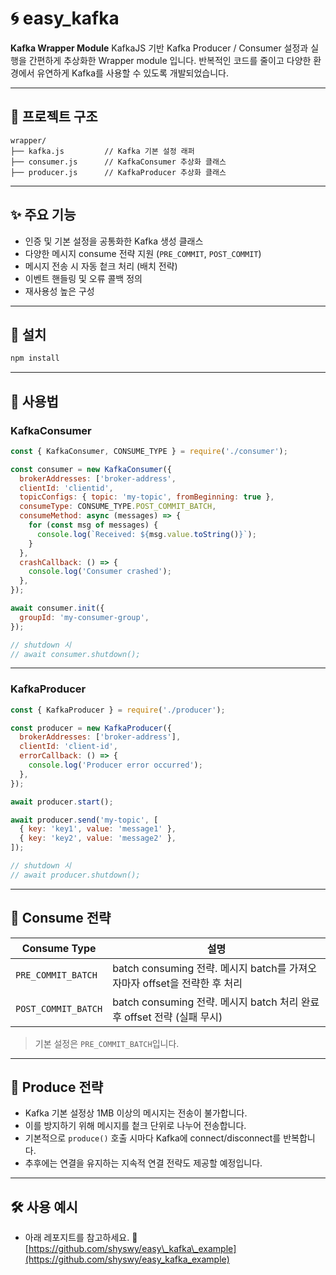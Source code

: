 # 🌀 easy\_kafka

**Kafka Wrapper Module**
KafkaJS 기반 Kafka Producer / Consumer 설정과 실행을 간편하게 추상화한 Wrapper module 입니다.
반복적인 코드를 줄이고 다양한 환경에서 유연하게 Kafka를 사용할 수 있도록 개발되었습니다.

---

## 📁 프로젝트 구조

```
wrapper/
├── kafka.js         // Kafka 기본 설정 래퍼
├── consumer.js      // KafkaConsumer 추상화 클래스
├── producer.js      // KafkaProducer 추상화 클래스
```

---

## ✨ 주요 기능

* 인증 및 기본 설정을 공통화한 Kafka 생성 클래스
* 다양한 메시지 consume 전략 지원
  (`PRE_COMMIT`, `POST_COMMIT`)
* 메시지 전송 시 자동 첱크 처리 (배치 전략)
* 이벤트 핸들링 및 오류 콜백 정의
* 재사용성 높은 구성

---

## 🔧 설치

```bash
npm install
```

---

## 🧹 사용법

### KafkaConsumer

```js
const { KafkaConsumer, CONSUME_TYPE } = require('./consumer');

const consumer = new KafkaConsumer({
  brokerAddresses: ['broker-address',
  clientId: 'clientid',
  topicConfigs: { topic: 'my-topic', fromBeginning: true },
  consumeType: CONSUME_TYPE.POST_COMMIT_BATCH,
  consumeMethod: async (messages) => {
    for (const msg of messages) {
      console.log(`Received: ${msg.value.toString()}`);
    }
  },
  crashCallback: () => {
    console.log('Consumer crashed');
  },
});

await consumer.init({
  groupId: 'my-consumer-group',
});

// shutdown 시
// await consumer.shutdown();
```

---

### KafkaProducer

```js
const { KafkaProducer } = require('./producer');

const producer = new KafkaProducer({
  brokerAddresses: ['broker-address'],
  clientId: 'client-id',
  errorCallback: () => {
    console.log('Producer error occurred');
  },
});

await producer.start();

await producer.send('my-topic', [
  { key: 'key1', value: 'message1' },
  { key: 'key2', value: 'message2' },
]);

// shutdown 시
// await producer.shutdown();
```

---

## 📌 Consume 전략

| Consume Type        | 설명                                                      |
| ------------------- | ------------------------------------------------------- |
| `PRE_COMMIT_BATCH`  | batch consuming 전략. 메시지 batch를 가져오자마자 offset을 전략한 후 처리  |
| `POST_COMMIT_BATCH` | batch consuming 전략. 메시지 batch 처리 완료 후 offset 전략 (실패 무시) |


> 기본 설정은 `PRE_COMMIT_BATCH`입니다.

---

## 📌 Produce 전략

* Kafka 기본 설정상 1MB 이상의 메시지는 전송이 불가합니다.
* 이를 방지하기 위해 메시지를 첱크 단위로 나누어 전송합니다.
* 기본적으로 `produce()` 호출 시마다 Kafka에 connect/disconnect를 반복합니다.
* 추후에는 연결을 유지하는 지속적 연결 전략도 제공할 예정입니다.

---

## 🛠 사용 예시

* 아래 레포지트를 참고하세요.
  🔗 [https://github.com/shyswy/easy\_kafka\_example](https://github.com/shyswy/easy_kafka_example)
